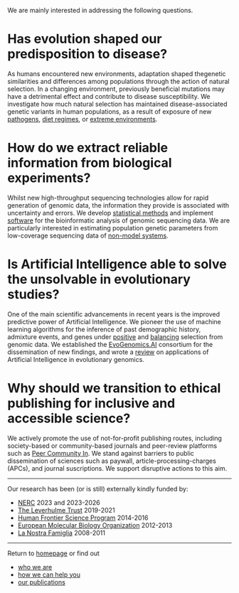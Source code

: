 
We are mainly interested in addressing the following questions.

# Has evolution shaped our predisposition to disease?

As humans encountered new environments, adaptation shaped thegenetic similarities and differences among populations through the action of natural selection.
In a changing environment, previously beneficial mutations may have a detrimental effect and contribute to disease susceptibility.
We investigate how much natural selection has maintained disease-associated genetic variants in human populations, as a result of exposure of new [pathogens](https://journals.plos.org/plosgenetics/article?id=10.1371/journal.pgen.1002355), [diet regimes](https://elifesciences.org/articles/41517), or [extreme environments](https://www.science.org/doi/abs/10.1126/science.aab2319).

# How do we extract reliable information from biological experiments?

Whilst new high-throughput sequencing technologies allow for rapid generation of genomic data, the information they provide is associated with uncertainty and errors.
We develop [statistical methods](https://academic.oup.com/genetics/article-abstract/195/3/979/5935465) and implement [software](https://academic.oup.com/bioinformatics/article-abstract/30/10/1486/267009) for the bioinformatic analysis of genomic sequencing data.
We are particularly interested in estimating population genetic parameters from low-coverage sequencing data of [non-model systems](https://peercommunityjournal.org/articles/10.24072/pcjournal.178/).

# Is Artificial Intelligence able to solve the unsolvable in evolutionary studies?

One of the main scientific advancements in recent years is the improved predictive power of Artificial Intelligence.
We pioneer the use of machine learning algorithms for the inference of past demographic history, admixture events, and genes under [positive](https://link.springer.com/article/10.1186/s12859-019-2927-x) and [balancing](https://onlinelibrary.wiley.com/doi/abs/10.1111/1755-0998.13379) selection from genomic data.
We established the [EvoGenomics.AI](https://www.evogenomics.ai/) consortium for the dissemination of new findings, and wrote a [review](https://doi.org/10.1093/gbe/evad008) on applications of Artificial Intelligence in evolutionary genomics. 

# Why should we transition to ethical publishing for inclusive and accessible science?

We actively promote the use of not-for-profit publishing routes, including society-based or community-based journals and peer-review platforms such as [Peer Community In](https://peercommunityin.org/).
We stand against barriers to public dissemination of sciences such as paywall, article-processing-charges (APCs), and journal suscriptions.
We support disruptive actions to this aim.


-----------------------------------------

Our research has been (or is still) externally kindly funded by:
- [NERC](https://www.ukri.org/councils/nerc/) 2023 and 2023-2026
- [The Leverhulme Trust](https://www.leverhulme.ac.uk/) 2019-2021
- [Human Frontier Science Program](https://www.hfsp.org/) 2014-2016
- [European Molecular Biology Organization](https://www.embo.org/) 2012-2013
- [La Nostra Famiglia](https://lanostrafamiglia.it/) 2008-2011

------------------------------------------

Return to [homepage](https://mfumagalli.github.io) or find out
- [who we are](https://mfumagalli.github.io/who-we-are)
- [how we can help you](https://mfumagalli.github.io/how-we-can-help-you)
- [our publications](https://mfumagalli.github.io/blog)





